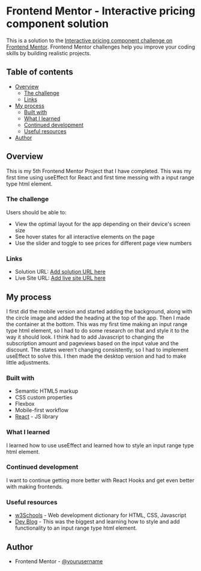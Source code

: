 # Frontend Mentor - Interactive pricing component solution

This is a solution to the [Interactive pricing component challenge on Frontend Mentor](https://www.frontendmentor.io/challenges/interactive-pricing-component-t0m8PIyY8). Frontend Mentor challenges help you improve your coding skills by building realistic projects. 

## Table of contents

- [Overview](#overview)
  - [The challenge](#the-challenge)
  - [Links](#links)
- [My process](#my-process)
  - [Built with](#built-with)
  - [What I learned](#what-i-learned)
  - [Continued development](#continued-development)
  - [Useful resources](#useful-resources)
- [Author](#author)



## Overview
This is my 5th Frontend Mentor Project that I have completed. This was my first time using useEffect for React and first time messing with a input range type html element.


### The challenge

Users should be able to:

- View the optimal layout for the app depending on their device's screen size
- See hover states for all interactive elements on the page
- Use the slider and toggle to see prices for different page view numbers


### Links

- Solution URL: [Add solution URL here](https://your-solution-url.com)
- Live Site URL: [Add live site URL here](https://your-live-site-url.com)


## My process
I first did the mobile version and started adding the background, along with the circle image and added the heading at the top of the app. Then I made the container at the bottom. This was my first time making an input range type html element, so I had to do some research on that and style it to the way it should look. I think had to add Javascript to changing the subscription amount and pageviews based on the input value and the discount. The states weren't changing consistently, so I had to implement useEffect to solve this. I then made the desktop version and had to make little adjustments.


### Built with

- Semantic HTML5 markup
- CSS custom properties
- Flexbox
- Mobile-first workflow
- [React](https://reactjs.org/) - JS library


### What I learned

I learned how to use useEffect and learned how to style an input range type html element.




### Continued development

I want to continue getting more better with React Hooks and get even better with making frontends.



### Useful resources

- [w3Schools](https://www.w3schools.com) - Web development dictionary for HTML, CSS, Javascript
- [Dev Blog](https://nikitahl.com/style-range-input-css) - This was the biggest and learning how to style and add functionality to an input range type html element.


## Author

- Frontend Mentor - [@yourusername](https://www.frontendmentor.io/profile/yourusername)



